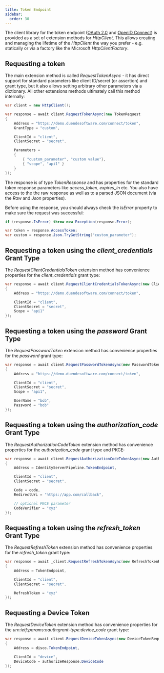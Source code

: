 ```yaml
---
title: Token Endpoint
sidebar:
  order: 30
---
```


The client library for the token endpoint ([OAuth
2.0](https://tools.ietf.org/html/rfc6749#section-3.2) and [OpenID
Connect](https://openid.net/specs/openid-connect-core-1_0.html#tokenendpoint))
is provided as a set of extension methods for *HttpClient*. This allows
creating and managing the lifetime of the *HttpClient* the way you
prefer - e.g. statically or via a factory like the Microsoft
*HttpClientFactory*.

Requesting a token
------------------

The main extension method is called *RequestTokenAsync* - it has direct
support for standard parameters like client ID/secret (or assertion) and
grant type, but it also allows setting arbitrary other parameters via a
dictionary. All other extensions methods ultimately call this method
internally:

```csharp
var client = new HttpClient();

var response = await client.RequestTokenAsync(new TokenRequest
{
    Address = "https://demo.duendesoftware.com/connect/token",
    GrantType = "custom",

    ClientId = "client",
    ClientSecret = "secret",

    Parameters =
    {
        { "custom_parameter", "custom value"},
        { "scope", "api1" }
    }
});
```

The response is of type *TokenResponse* and has properties for the
standard token response parameters like *access_token*, *expires_in*
etc. You also have access to the the raw response as well as to a parsed
JSON document (via the *Raw* and *Json* properties).

Before using the response, you should always check the *IsError*
property to make sure the request was successful:

```csharp
if (response.IsError) throw new Exception(response.Error);

var token = response.AccessToken;
var custom = response.Json.TryGetString("custom_parameter");
```

Requesting a token using the *client_credentials* Grant Type
------------------------------------------------------------

The *RequestClientCredentialsToken* extension method has convenience
properties for the *client_credentials* grant type:

```csharp
var response = await client.RequestClientCredentialsTokenAsync(new ClientCredentialsTokenRequest
{
    Address = "https://demo.duendesoftware.com/connect/token",

    ClientId = "client",
    ClientSecret = "secret",
    Scope = "api1"
});
```

Requesting a token using the *password* Grant Type
--------------------------------------------------

The *RequestPasswordToken* extension method has convenience properties
for the *password* grant type:

```csharp
var response = await client.RequestPasswordTokenAsync(new PasswordTokenRequest
{
    Address = "https://demo.duendesoftware.com/connect/token",

    ClientId = "client",
    ClientSecret = "secret",
    Scope = "api1",

    UserName = "bob",
    Password = "bob"
});
```

Requesting a token using the *authorization_code* Grant Type
------------------------------------------------------------

The *RequestAuthorizationCodeToken* extension method has convenience
properties for the *authorization_code* grant type and PKCE:

```csharp
var response = await client.RequestAuthorizationCodeTokenAsync(new AuthorizationCodeTokenRequest
{
    Address = IdentityServerPipeline.TokenEndpoint,

    ClientId = "client",
    ClientSecret = "secret",

    Code = code,
    RedirectUri = "https://app.com/callback",

    // optional PKCE parameter
    CodeVerifier = "xyz"
});
```

Requesting a token using the *refresh_token* Grant Type
-------------------------------------------------------

The *RequestRefreshToken* extension method has convenience properties
for the *refresh_token* grant type:

```csharp
var response = await _client.RequestRefreshTokenAsync(new RefreshTokenRequest
{
    Address = TokenEndpoint,

    ClientId = "client",
    ClientSecret = "secret",

    RefreshToken = "xyz"
});
```

Requesting a Device Token
-------------------------

The *RequestDeviceToken* extension method has convenience properties for
the *urn:ietf:params:oauth:grant-type:device_code* grant type:

```csharp
var response = await client.RequestDeviceTokenAsync(new DeviceTokenRequest
{
    Address = disco.TokenEndpoint,

    ClientId = "device",
    DeviceCode = authorizeResponse.DeviceCode
});
```
